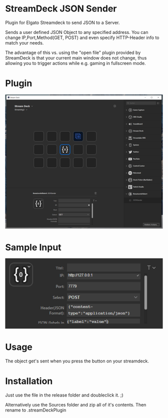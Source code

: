 # StreamDeck JSON Sender
Plugin for Elgato Streamdeck to send JSON to a Server. 

Sends a user defined JSON Object to any specified address. You can change IP,Port,Method(GET, POST) and even specify HTTP-Header info to match your needs.

The advantage of this vs. using the "open file" plugin provided by StreamDeck is that your current main window does not change, thus allowing you to trigger actions while e.g. gaming in fullscreen mode.

# Plugin
![alt text](https://github.com/chriswein/StreamDeckJSONSender/blob/main/sample_0.PNG)

# Sample Input
![alt text](https://github.com/chriswein/StreamDeckJSONSender/blob/main/sample_1.PNG)

# Usage 
The object get's sent when you press the button on your streamdeck. 

# Installation

Just use the file in the release folder and doubleclick it. ;) 

Alternatively use the Sources folder and zip all of it's contents. Then rename to .streamDeckPlugin